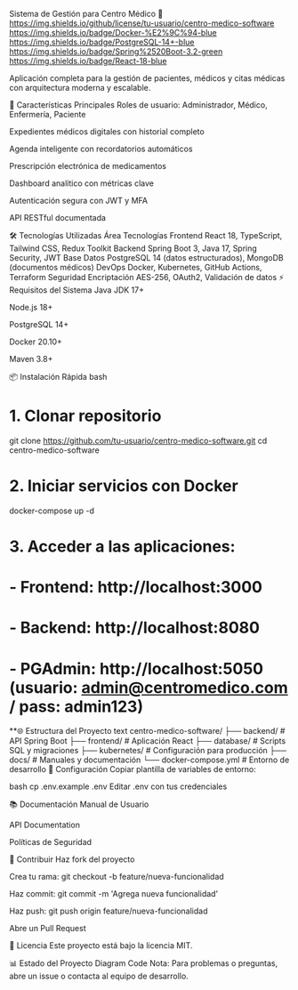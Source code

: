 Sistema de Gestión para Centro Médico 🏥
https://img.shields.io/github/license/tu-usuario/centro-medico-software
https://img.shields.io/badge/Docker-%E2%9C%94-blue
https://img.shields.io/badge/PostgreSQL-14+-blue
https://img.shields.io/badge/Spring%2520Boot-3.2-green
https://img.shields.io/badge/React-18-blue

Aplicación completa para la gestión de pacientes, médicos y citas médicas con arquitectura moderna y escalable.

🚀 Características Principales
Roles de usuario: Administrador, Médico, Enfermería, Paciente

Expedientes médicos digitales con historial completo

Agenda inteligente con recordatorios automáticos

Prescripción electrónica de medicamentos

Dashboard analítico con métricas clave

Autenticación segura con JWT y MFA

API RESTful documentada

🛠 Tecnologías Utilizadas
Área	Tecnologías
Frontend	React 18, TypeScript, Tailwind CSS, Redux Toolkit
Backend	Spring Boot 3, Java 17, Spring Security, JWT
Base Datos	PostgreSQL 14 (datos estructurados), MongoDB (documentos médicos)
DevOps	Docker, Kubernetes, GitHub Actions, Terraform
Seguridad	Encriptación AES-256, OAuth2, Validación de datos
⚡️ Requisitos del Sistema
Java JDK 17+

Node.js 18+

PostgreSQL 14+

Docker 20.10+

Maven 3.8+

📦 Instalación Rápida
bash
# 1. Clonar repositorio
git clone https://github.com/tu-usuario/centro-medico-software.git
cd centro-medico-software

# 2. Iniciar servicios con Docker
docker-compose up -d

# 3. Acceder a las aplicaciones:
# - Frontend: http://localhost:3000
# - Backend: http://localhost:8080
# - PGAdmin: http://localhost:5050 (usuario: admin@centromedico.com / pass: admin123)
**🌐 Estructura del Proyecto
text
centro-medico-software/
├── backend/          # API Spring Boot
├── frontend/         # Aplicación React
├── database/         # Scripts SQL y migraciones
├── kubernetes/       # Configuración para producción
├── docs/             # Manuales y documentación
└── docker-compose.yml # Entorno de desarrollo
🔧 Configuración
Copiar plantilla de variables de entorno:

bash
cp .env.example .env
Editar .env con tus credenciales

📚 Documentación
Manual de Usuario

API Documentation

Políticas de Seguridad

🤝 Contribuir
Haz fork del proyecto

Crea tu rama: git checkout -b feature/nueva-funcionalidad

Haz commit: git commit -m 'Agrega nueva funcionalidad'

Haz push: git push origin feature/nueva-funcionalidad

Abre un Pull Request

📜 Licencia
Este proyecto está bajo la licencia MIT.

📊 Estado del Proyecto
Diagram
Code
Nota: Para problemas o preguntas, abre un issue o contacta al equipo de desarrollo.
